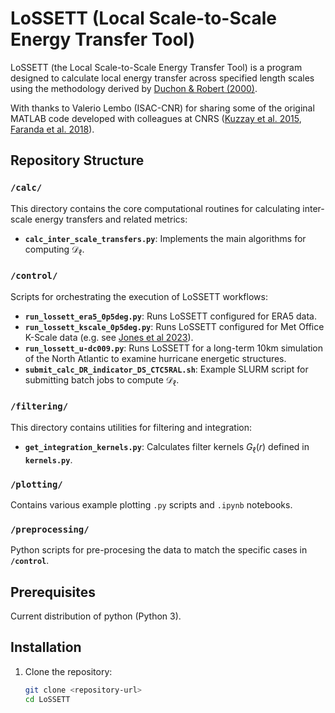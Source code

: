 # LoSSETT (Local Scale-to-Scale Energy Transfer Tool)

LoSSETT (the Local Scale-to-Scale Energy Transfer Tool) is a program designed to calculate local energy transfer across specified length scales using the methodology derived by [Duchon & Robert (2000)](https://iopscience.iop.org/article/10.1088/0951-7715/13/1/312).

With thanks to Valerio Lembo (ISAC-CNR) for sharing some of the original MATLAB code developed with colleagues at CNRS ([Kuzzay et al. 2015](https://pubs.aip.org/aip/pof/article-abstract/27/7/075105/103779), [Faranda et al. 2018](https://journals.ametsoc.org/view/journals/atsc/75/7/jas-d-17-0114.1.xml)).

## Repository Structure

### `/calc/`
This directory contains the core computational routines for calculating inter-scale energy transfers and related metrics:
- **`calc_inter_scale_transfers.py`**: Implements the main algorithms for computing $\mathcal{D}_\ell$.

### `/control/`
Scripts for orchestrating the execution of LoSSETT workflows:
- **`run_lossett_era5_0p5deg.py`**: Runs LoSSETT configured for ERA5 data.
- **`run_lossett_kscale_0p5deg.py`**: Runs LoSSETT configured for Met Office K-Scale data (e.g. see [Jones et al 2023](https://agupubs.onlinelibrary.wiley.com/doi/full/10.1029/2023GL104672)).
- **`run_lossett_u-dc009.py`**: Runs LoSSETT for a long-term 10km simulation of the North Atlantic to examine hurricane energetic structures.
- **`submit_calc_DR_indicator_DS_CTC5RAL.sh`**: Example SLURM script for submitting batch jobs to compute $\mathcal{D}_\ell$.

### `/filtering/`
This directory contains utilities for filtering and integration:
- **`get_integration_kernels.py`**: Calculates filter kernels $G_\ell (r)$ defined in **`kernels.py`**.

### `/plotting/`
Contains various example plotting `.py` scripts and `.ipynb` notebooks.

### `/preprocessing/`
Python scripts for pre-procesing the data to match the specific cases in **`/control`**.

## Prerequisites
Current distribution of python (Python 3).

## Installation

1. Clone the repository:
   ```bash
   git clone <repository-url>
   cd LoSSETT

